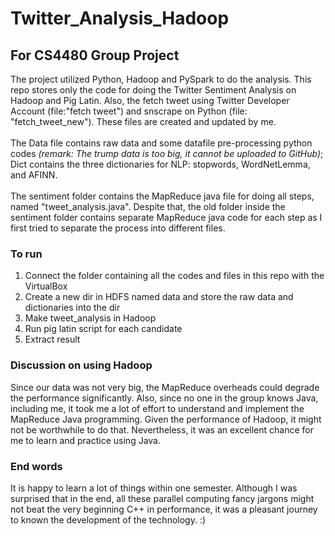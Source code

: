 # Twitter_Analysis_Hadoop
## For CS4480 Group Project
The project utilized Python, Hadoop and PySpark to do the analysis. This repo stores only the code for doing the Twitter Sentiment Analysis on Hadoop and Pig Latin.  Also, the fetch tweet using Twitter Developer Account (file:"fetch tweet") and snscrape on Python (file: "fetch_tweet_new"). These files are created and updated by me. <br><br>
The Data file contains raw data and some datafile pre-processing python codes *(remark: The trump data is too big, it cannot be uploaded to GitHub)*; Dict contains the three dictionaries for NLP: stopwords, WordNetLemma, and AFINN. <br><br>
The sentiment folder contains the MapReduce java file for doing all steps, named "tweet_analysis.java". Despite that, the old folder inside the sentiment folder contains separate MapReduce java code for each step as I first tried to separate the process into different files. <br>

### To run
<ol>
  <li>Connect the folder containing all the codes and files in this repo with the VirtualBox</li>
  <li>Create a new dir in HDFS named data and store the raw data and dictionaries into the dir</li>
  <li>Make tweet_analysis in Hadoop</li>
  <li>Run pig latin script for each candidate</li>
  <li>Extract result</li>
</ol>

### Discussion on using Hadoop
Since our data was not very big, the MapReduce overheads could degrade the performance significantly. Also, since no one in the group knows Java, including me, it took me a lot of effort to understand and implement the MapReduce Java programming. Given the performance of Hadoop, it might not be worthwhile to do that. Nevertheless, it was an excellent chance for me to learn and practice using Java.<br> 

### End words
It is happy to learn a lot of things within one semester. Although I was surprised that in the end, all these parallel computing fancy jargons might not beat the very beginning C++ in performance, it was a pleasant journey to known the development of the technology. :)
